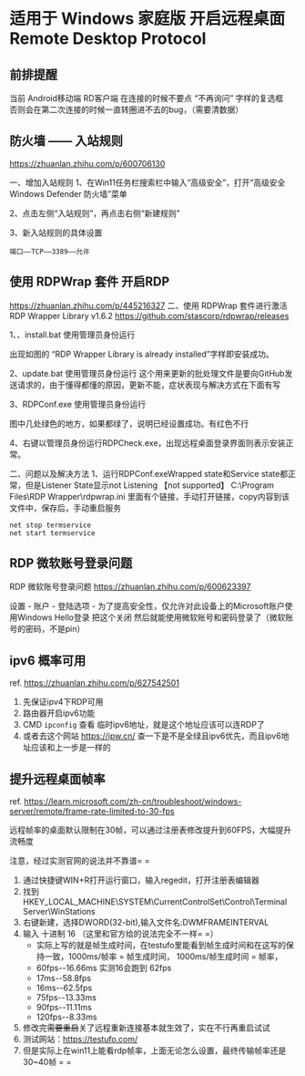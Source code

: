 # 适用于 Windows 家庭版 开启远程桌面 Remote Desktop Protocol

## 前排提醒
当前 Android移动端 RD客户端 在连接的时候不要点 “不再询问” 字样的复选框  
否则会在第二次连接的时候一直转圈进不去的bug，（需要清数据）

## 防火墙 —— 入站规则
https://zhuanlan.zhihu.com/p/600706130


一、增加入站规则
1、在Win11任务栏搜索栏中输入“高级安全”，打开“高级安全 Windows Defender 防火墙”菜单

2、点击左侧“入站规则”，再点击右侧“新建规则”

3、新入站规则的具体设置

`端口——TCP——3389——允许`

## 使用 RDPWrap 套件 开启RDP
https://zhuanlan.zhihu.com/p/445216327
二、使用 RDPWrap 套件进行激活 RDP Wrapper Library v1.6.2
https://github.com/stascorp/rdpwrap/releases

1、、install.bat 使用管理员身份运行

出现如图的 “RDP Wrapper Library is already installed”字样即安装成功。

2、update.bat 使用管理员身份运行
这个用来更新的批处理文件是要向GitHub发送请求的，由于懂得都懂的原因，更新不能，症状表现与解决方式在下面有写

3、RDPConf.exe 使用管理员身份运行

图中几处绿色的地方，如果都绿了，说明已经设置成功。有红色不行

4、右键以管理员身份运行RDPCheck.exe，出现远程桌面登录界面则表示安装正常。

二、问题以及解决方法
1、运行RDPConf.exeWrapped state和Service state都正常，但是Listener State显示not Listening 【not supported】
C:\Program Files\RDP Wrapper\rdpwrap.ini 里面有个链接，手动打开链接，copy内容到该文件中，保存后，手动重启服务
```
net stop termservice
net start termservice
```

## RDP 微软账号登录问题
RDP 微软账号登录问题 https://zhuanlan.zhihu.com/p/600623397

设置 - 账户 - 登陆选项 - 为了提高安全性，仅允许对此设备上的Microsoft账户使用Windows Hello登录  把这个关闭 
然后就能使用微软账号和密码登录了（微软账号的密码，不是pin）

## ipv6 概率可用
ref. https://zhuanlan.zhihu.com/p/627542501

1. 先保证ipv4下RDP可用
2. 路由器开启ipv6功能
3. CMD `ipconfig` 查看 临时ipv6地址，就是这个地址应该可以连RDP了
4. 或者去这个网站 https://ipw.cn/ 查一下是不是全绿且ipv6优先，而且ipv6地址应该和上一步是一样的

## 提升远程桌面帧率
ref. https://learn.microsoft.com/zh-cn/troubleshoot/windows-server/remote/frame-rate-limited-to-30-fps

远程帧率的桌面默认限制在30帧，可以通过注册表修改提升到60FPS，大幅提升流畅度

注意，经过实测官网的说法并不靠谱= =

1. 通过快捷键WIN+R打开运行窗口，输入regedit，打开注册表编辑器
2. 找到HKEY_LOCAL_MACHINE\SYSTEM\CurrentControlSet\Control\Terminal Server\WinStations
3. 右键新建，选择DWORD(32-bit),输入文件名:DWMFRAMEINTERVAL
4. 输入 十进制 16 （这里和官方给的说法完全不一样= =）
    + 实际上写的就是帧生成时间，在testufo里能看到帧生成时间和在这写的保持一致，1000ms/帧率 = 帧生成时间， 1000ms/帧生成时间 = 帧率，
    + 60fps--16.66ms 实测16会跑到  62fps
    + 17ms--58.8fps
    + 16ms--62.5fps
    + 75fps--13.33ms
    + 90fps--11.11ms
    + 120fps--8.33ms
5. 修改完~~需要重启~~关了远程重新连接基本就生效了，实在不行再重启试试
6. 测试网站：https://testufo.com/
7. 但是实际上在win11上能看rdp帧率，上面无论怎么设置，最终传输帧率还是30~40帧 = =